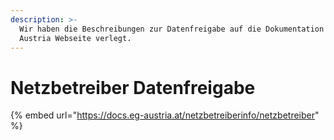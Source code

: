 ```yaml
---
description: >-
  Wir haben die Beschreibungen zur Datenfreigabe auf die Dokumentation der EG
  Austria Webseite verlegt.
---
```


# Netzbetreiber Datenfreigabe

{% embed url="https://docs.eg-austria.at/netzbetreiberinfo/netzbetreiber" %}


